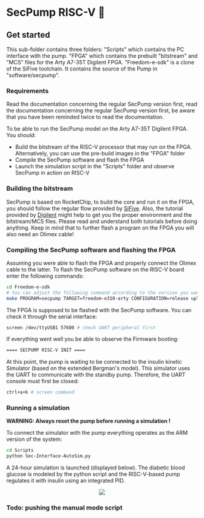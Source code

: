 # SecPump RISC-V :syringe:

## Get started
This sub-folder contains three folders: "Scripts" which contains the PC interface with the pump. "FPGA" which contains the prebuilt "bitstream" and "MCS" files for the Arty A7-35T Digilent FPGA. "Freedom-e-sdk" is a clone of the SiFive toolchain. It contains the source of the Pump in "software/secpump".

### Requirements
Read the documentation concerning the regular SecPump version first, read the documentation concerning the regular SecPump version first, be aware that you have been reminded twice to read the documentation.

To be able to run the SecPump model on the Arty A7-35T Digilent FPGA. You should:
- Build the bitstream of the RISC-V processor that may run on the FPGA. Alternatively, you can use the pre-build images in the "FPGA" folder
- Compile the SecPump software and flash the FPGA
- Launch the simulation script in the "Scripts" folder and observe SecPump in action on RISC-V

### Building the bitstream

SecPump is based on RocketChip, to build the core and run it on the FPGA, you should follow the regular flow provided by [SiFive](https://github.com/sifive/freedom). Also, the tutorial provided by [Digilent](https://github.com/sifive/freedom) might help to get you the proper environment and the bitstream/MCS files. Please read and understand both tutorials before doing anything. Keep in mind that to further flash a program on the FPGA you will also need an Olimex cable!

### Compiling the SecPump software and flashing the FPGA

Assuming you were able to flash the FPGA and properly connect the Olimex cable to the latter. To flash the SecPump software on the RISC-V board enter the following commands:

~~~bash
cd Freedom-e-sdk
# You can adjust the following command according to the version you want
make PROGRAM=secpump TARGET=freedom-e310-arty CONFIGURATION=release upload
~~~

The FPGA is supposed to be flashed with the SecPump software. You can check it through the serial interface:
~~~bash
screen /dev/ttyUSB1 57600 # check UART peripheral first
~~~

If everything went well you be able to observe the Firmware booting:
~~~bash
==== SECPUMP RISC-V INIT ====
~~~

At this point, the pump is waiting to be connected to the insulin kinetic Simulator (based on the extended Bergman's model). This simulator uses the UART to communicate with the standby pump. Therefore, the UART console must first be closed:
~~~bash
ctrl+a+k # screen command
~~~

### Running a simulation

**WARNING: Always reset the pump before running a simulation !** 

To connect the simulator with the pump everything operates as the ARM version of the system:
~~~bash
cd Scripts
python Sec-Interface-AutoSim.py
~~~

A 24-hour simulation is launched (displayed below). The diabetic blood glucose is modeled by the python script and the RISC-V-based pump regulates it with insulin using an integrated PID.

<p align="center">
    <img src="https://github.com/r3glisss/SecPump/blob/master/Img/Sec-Vanilla.gif">
</p>

### Todo: pushing the manual mode script
